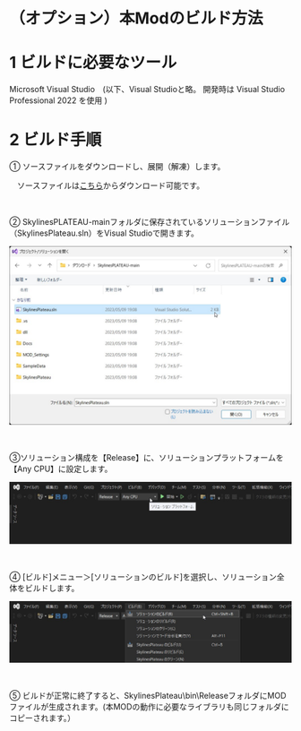 # （オプション）本Modのビルド方法

# 1 ビルドに必要なツール

Microsoft Visual Studio　(以下、Visual Studioと略。 開発時は Visual Studio Professional 2022 を使用 )

# 2 ビルド手順

① ソースファイルをダウンロードし、展開（解凍）します。

&emsp;ソースファイルは[こちら](https://****)からダウンロード可能です。

<br>

② SkylinesPLATEAU-mainフォルダに保存されているソリューションファイル（SkylinesPlateau.sln）をVisual Studioで開きます。

![](../resources/userMan/2024-01-29_22h14_18.jpg)

<br>

③ソリューション構成を【Release】に、ソリューションプラットフォームを【Any CPU】に設定します。

![](../resources/userMan/2024-01-29_22h15_28.jpg)

<br>

④ [ビルド]メニュー＞[ソリューションのビルド]を選択し、ソリューション全体をビルドします。

![](../resources/userMan/2024-01-29_22h15_38.jpg)

<br>

⑤ ビルドが正常に終了すると、SkylinesPlateau\bin\\ReleaseフォルダにMODファイルが生成されます。(本MODの動作に必要なライブラリも同じフォルダにコピーされます。）